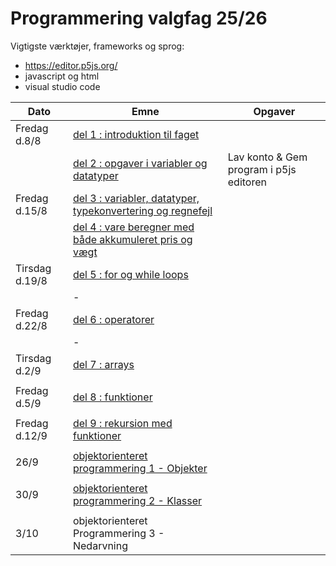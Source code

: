 # Programmering valgfag 25/26

Vigtigste værktøjer, frameworks og sprog:
- https://editor.p5js.org/
- javascript og html
- visual studio code 


| Dato           | Emne                                                                     | Opgaver                                  |
| ---------------| -----------------------------------------                                | ---------------------------------------  |
| Fredag d.8/8   | [del 1 : introduktion til faget](/dag1/del1.md)                          |                                          |
|                | [del 2 : opgaver i variabler og datatyper](/dag1/del2.md)                | Lav konto & Gem program i p5js editoren  |
| Fredag d.15/8  | [del 3 : variabler, datatyper, typekonvertering og regnefejl](/dag2/del3.md)|                                       |
|                | [del 4 : vare beregner med både akkumuleret pris og vægt](/dag2/del4.md) |                                          |
| Tirsdag d.19/8 | [del 5 : for og while loops](/dag3/del5.md)                              |                                          |
|                | -                                                                        |                                          |
| Fredag d.22/8  | [del 6 : operatorer](/dag4/del6_operatorer.md)                           |                                          |
|                | -                                                                        |                                          |
| Tirsdag d.2/9  | [del 7 : arrays](/dag5/del7_arrays.md)                                   |                                          |
|                |                                                                          |                                          |
| Fredag d.5/9   | [del 8 : funktioner](/dag6/del8_funktioner.md)                           |                                          |
|                |                                                                          |                                          |
| Fredag d.12/9  | [del 9 : rekursion med funktioner](/dag7/del9_rekursion.md)              |                                          |
|                |                                                                          |                                          |
| 26/9           | [objektorienteret programmering 1 - Objekter](/dag8/del10_oop_objekter.md)|                                          |
|                |                                                                          |                                          |
| 30/9           | [objektorienteret programmering 2 - Klasser](/dag9/oop-klasser.md)       |                                          |
|                |                                                                          |                                          |
| 3/10           | objektorienteret Programmering 3 - Nedarvning                            |                                          |
